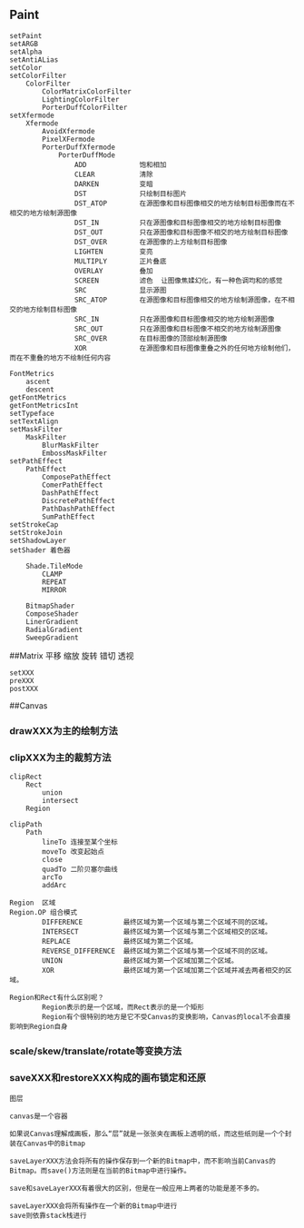 

## Paint

    setPaint
    setARGB
    setAlpha
    setAntiALias
    setColor
    setColorFilter
        ColorFilter
            ColorMatrixColorFilter
            LightingColorFilter
            PorterDuffColorFilter
    setXfermode
        Xfermode
            AvoidXfermode
            PixelXFermode
            PorterDuffXfermode
                PorterDuffMode
                    ADD             饱和相加
                    CLEAR           清除
                    DARKEN          变暗
                    DST             只绘制目标图片
                    DST_ATOP        在源图像和目标图像相交的地方绘制目标图像而在不相交的地方绘制源图像
                    DST_IN          只在源图像和目标图像相交的地方绘制目标图像
                    DST_OUT         只在源图像和目标图像不相交的地方绘制目标图像
                    DST_OVER        在源图像的上方绘制目标图像
                    LIGHTEN         变亮
                    MULTIPLY        正片叠底
                    OVERLAY         叠加
                    SCREEN          滤色  让图像焦媃幻化，有一种色调均和的感觉
                    SRC             显示源图
                    SRC_ATOP        在源图像和目标图像相交的地方绘制源图像，在不相交的地方绘制目标图像
                    SRC_IN          只在源图像和目标图像相交的地方绘制源图像
                    SRC_OUT         只在源图像和目标图像不相交的地方绘制源图像
                    SRC_OVER        在目标图像的顶部绘制源图像
                    XOR             在源图像和目标图像重叠之外的任何地方绘制他们，而在不重叠的地方不绘制任何内容

    FontMetrics
        ascent
        descent
    getFontMetrics
    getFontMetricsInt
    setTypeface
    setTextAlign
    setMaskFilter
        MaskFilter
            BlurMaskFilter
            EmbossMaskFilter
    setPathEffect
        PathEffect
            ComposePathEffect
            ComerPathEffect
            DashPathEffect
            DiscretePathEffect
            PathDashPathEffect
            SumPathEffect
    setStrokeCap
    setStrokeJoin
    setShadowLayer
    setShader 着色器

        Shade.TileMode
            CLAMP
            REPEAT
            MIRROR

        BitmapShader
        ComposeShader
        LinerGradient
        RadialGradient
        SweepGradient

##Matrix
    平移
    缩放
    旋转
    错切
    透视

    setXXX
    preXXX
    postXXX



##Canvas

### drawXXX为主的绘制方法

### clipXXX为主的裁剪方法

    clipRect
        Rect
            union
            intersect
        Region

    clipPath
        Path
            lineTo 连接至某个坐标
            moveTo 改变起始点
            close
            quadTo 二阶贝塞尔曲线
            arcTo
            addArc

    Region  区域
    Region.OP 组合模式
            DIFFERENCE          最终区域为第一个区域与第二个区域不同的区域。
            INTERSECT           最终区域为第一个区域与第二个区域相交的区域。
            REPLACE             最终区域为第二个区域。
            REVERSE_DIFFERENCE  最终区域为第二个区域与第一个区域不同的区域。
            UNION               最终区域为第一个区域加第二个区域。
            XOR                 最终区域为第一个区域加第二个区域并减去两者相交的区域。

    Region和Rect有什么区别呢？
            Region表示的是一个区域，而Rect表示的是一个矩形
            Region有个很特别的地方是它不受Canvas的变换影响，Canvas的local不会直接影响到Region自身

### scale/skew/translate/rotate等变换方法

### saveXXX和restoreXXX构成的画布锁定和还原

    图层

    canvas是一个容器

    如果说Canvas理解成画板，那么“层”就是一张张夹在画板上透明的纸，而这些纸则是一个个封装在Canvas中的Bitmap

    saveLayerXXX方法会将所有的操作保存到一个新的Bitmap中，而不影响当前Canvas的Bitmap。而save()方法则是在当前的Bitmap中进行操作。

    save和saveLayerXXX有着很大的区别，但是在一般应用上两者的功能是差不多的。

    saveLayerXXX会将所有操作在一个新的Bitmap中进行
    save则依靠stack栈进行